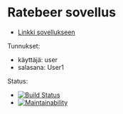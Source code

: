 #  Ratebeer sovellus

* [Linkki sovellukseen](https://protected-meadow-23090.herokuapp.com/breweries)

Tunnukset:
* käyttäjä: user
* salasana: User1

Status:
* [![Build Status](https://travis-ci.org/tattimus/Ratebeer.svg?branch=master)](https://travis-ci.org/tattimus/Ratebeer)
* [![Maintainability](https://api.codeclimate.com/v1/badges/3667c5505f3694aa8899/maintainability)](https://codeclimate.com/github/tattimus/Ratebeer/maintainability) 
